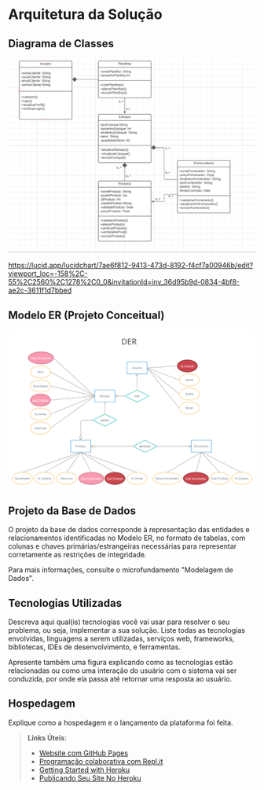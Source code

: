 # Arquitetura da Solução


## Diagrama de Classes

![Persona 2](img/Diagramadeclasse.JPG)

https://lucid.app/lucidchart/7ae6f812-9413-473d-8192-f4cf7a00946b/edit?viewport_loc=-158%2C-55%2C2560%2C1278%2C0_0&invitationId=inv_36d95b9d-0834-4bf8-ae2c-3611f1d7bbed

## Modelo ER (Projeto Conceitual)

![Projeto Conceitual](img/DER%20Projeto.png)

## Projeto da Base de Dados

O projeto da base de dados corresponde à representação das entidades e relacionamentos identificadas no Modelo ER, no formato de tabelas, com colunas e chaves primárias/estrangeiras necessárias para representar corretamente as restrições de integridade.
 
Para mais informações, consulte o microfundamento "Modelagem de Dados".

## Tecnologias Utilizadas

Descreva aqui qual(is) tecnologias você vai usar para resolver o seu problema, ou seja, implementar a sua solução. Liste todas as tecnologias envolvidas, linguagens a serem utilizadas, serviços web, frameworks, bibliotecas, IDEs de desenvolvimento, e ferramentas.

Apresente também uma figura explicando como as tecnologias estão relacionadas ou como uma interação do usuário com o sistema vai ser conduzida, por onde ela passa até retornar uma resposta ao usuário.

## Hospedagem

Explique como a hospedagem e o lançamento da plataforma foi feita.

> **Links Úteis**:
>
> - [Website com GitHub Pages](https://pages.github.com/)
> - [Programação colaborativa com Repl.it](https://repl.it/)
> - [Getting Started with Heroku](https://devcenter.heroku.com/start)
> - [Publicando Seu Site No Heroku](http://pythonclub.com.br/publicando-seu-hello-world-no-heroku.html)
